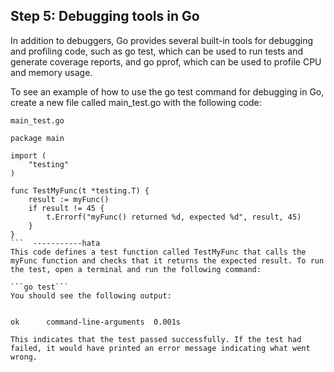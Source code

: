 
## Step 5: Debugging tools in Go

In addition to debuggers, Go provides several built-in tools for debugging and profiling code, such as go test, which can be used to run tests and generate coverage reports, and go pprof, which can be used to profile CPU and memory usage.

To see an example of how to use the go test command for debugging in Go, create a new file called main_test.go with the following code:

```main_test.go```

```
package main

import (
	"testing"
)

func TestMyFunc(t *testing.T) {
	result := myFunc()
	if result != 45 {
		t.Errorf("myFunc() returned %d, expected %d", result, 45)
	}
}
```  -----------hata
This code defines a test function called TestMyFunc that calls the myFunc function and checks that it returns the expected result. To run the test, open a terminal and run the following command:

```go test```
You should see the following output:


ok      command-line-arguments  0.001s

This indicates that the test passed successfully. If the test had failed, it would have printed an error message indicating what went wrong.